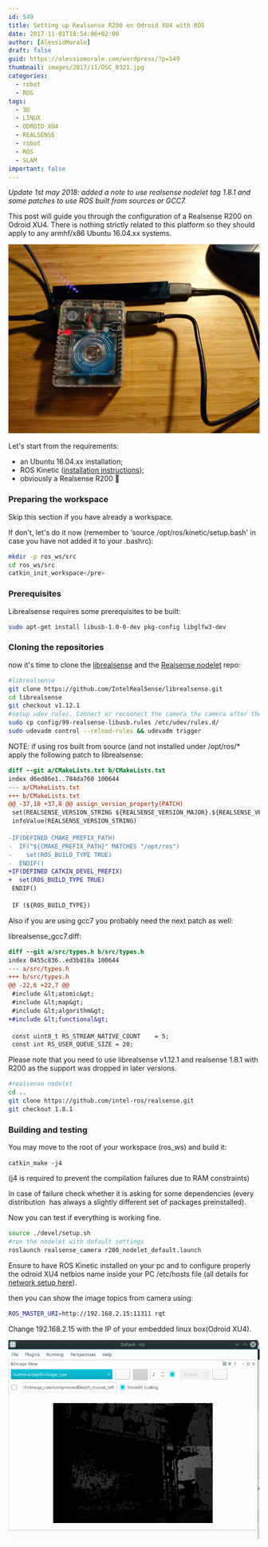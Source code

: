 ```yaml
---
id: 549
title: Setting up Realsense R200 on Odroid XU4 with ROS
date: 2017-11-01T18:54:06+02:00
author: [AlessioMorale]
draft: false
guid: https://alessiomorale.com/wordpress/?p=549
thumbnail: images/2017/11/DSC_0321.jpg
categories:
  - robot
  - ROS
tags:
  - 3D
  - LINUX
  - ODROID XU4
  - REALSENSE
  - robot
  - ROS
  - SLAM
important: false
---
```


_Update 1st may 2018: added a note to use realsense nodelet tag 1.8.1 and some patches to use ROS built from sources or GCC7._

This post will guide you through the configuration of a Realsense R200 on Odroid XU4. There is nothing strictly related to this platform so they should apply to any armhf/x86 Ubuntu 16.04.xx systems.

![](images/2017/11/DSC_0321.jpg)

Let's start from the requirements:

- an Ubuntu 16.04.xx installation;
- ROS Kinetic ([installation instructions](http://wiki.ros.org/kinetic/Installation/Ubuntu));
- obviously a Realsense R200 🙂

### Preparing the workspace

Skip this section if you have already a workspace.

If don't, let's do it now (remember to &#8216;source /opt/ros/kinetic/setup.bash' in case you have not added it to your .bashrc):

```bash
mkdir -p ros_ws/src
cd ros_ws/src
catkin_init_workspace</pre>
```

### Prerequisites

Librealsense requires some prerequisites to be built:

```bash
sudo apt-get install libusb-1.0-0-dev pkg-config libglfw3-dev
```

### Cloning the repositories

now it's time to clone the [librealsense](https://github.com/IntelRealSense/librealsense) and the [Realsense nodelet](https://github.com/intel-ros/realsense) repo:

```bash
#librealsense
git clone https://github.com/IntelRealSense/librealsense.git
cd librealsense
git checkout v1.12.1
#setup udev rules. Connect or reconnect the camera the camera after the following two lines are executed
sudo cp config/99-realsense-libusb.rules /etc/udev/rules.d/
sudo udevadm control --reload-rules && udevadm trigger
```

NOTE: if using ros built from source (and not installed under /opt/ros/\* apply the following patch to librealsense:

```diff
diff --git a/CMakeLists.txt b/CMakeLists.txt
index d6ed86e1..784da760 100644
--- a/CMakeLists.txt
+++ b/CMakeLists.txt
@@ -37,10 +37,8 @@ assign_version_property(PATCH)
 set(REALSENSE_VERSION_STRING ${REALSENSE_VERSION_MAJOR}.${REALSENSE_VERSION_MINOR}.${REALSENSE_VERSION_PATCH})
 infoValue(REALSENSE_VERSION_STRING)

-IF(DEFINED CMAKE_PREFIX_PATH)
-  IF("${CMAKE_PREFIX_PATH}" MATCHES "/opt/ros")
-    set(ROS_BUILD_TYPE TRUE)
-  ENDIF()
+IF(DEFINED CATKIN_DEVEL_PREFIX)
+  set(ROS_BUILD_TYPE TRUE)
 ENDIF()

 IF (${ROS_BUILD_TYPE})
```

Also if you are using gcc7 you probably need the next patch as well:

librealsense_gcc7.diff:

```diff
diff --git a/src/types.h b/src/types.h
index 0455c836..ed3b818a 100644
--- a/src/types.h
+++ b/src/types.h
@@ -22,6 +22,7 @@
 #include &lt;atomic&gt;
 #include &lt;map&gt;
 #include &lt;algorithm&gt;
+#include &lt;functional&gt;

 const uint8_t RS_STREAM_NATIVE_COUNT    = 5;
 const int RS_USER_QUEUE_SIZE = 20;
```

Please note that you need to use librealsense v1.12.1 and realsense 1.8.1 with R200 as the support was dropped in later versions.

```bash
#realsense nodelet
cd ..
git clone https://github.com/intel-ros/realsense.git
git checkout 1.8.1
```

### Building and testing

You may move to the root of your workspace (ros_ws) and build it:

`catkin_make -j4`

(j4 is required to prevent the compilation failures due to RAM constraints)

In case of failure check whether it is asking for some dependencies (every distribution  has always a slightly different set of packages preinstalled).

Now you can test if everything is working fine.

```bash
source ./devel/setup.sh
#run the nodelet with default settings
roslaunch realsense_camera r200_nodelet_default.launch
```

Ensure to have ROS Kinetic installed on your pc and to configure properly the odroid XU4 netbios name inside your PC /etc/hosts file (all details for [network setup here](http://wiki.ros.org/ROS/NetworkSetup)).

then you can show the image topics from camera using:

```bash
ROS_MASTER_URI=http://192.168.2.15:11311 rqt
```

Change 192.168.2.15 with the IP of your embedded linux box(Odroid XU4).

![](images/2017/11/Selection_033.png)
